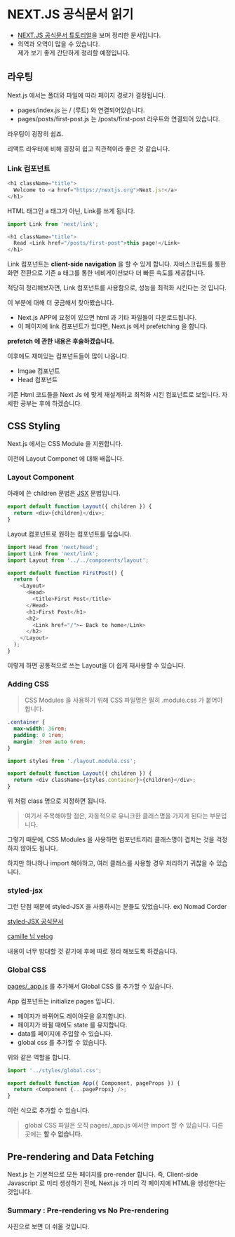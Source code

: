 # NEXT.JS 공식문서 읽기
- [NEXT.JS 공식문서 튜토리얼](https://nextjs.org/learn/basics/create-nextjs-app)을 보며 정리한 문서입니다.
- 의역과 오역이 많을 수 있습니다. <br />
제가 보기 좋게 간단하게 정리할 예정입니다.

## **라우팅**

Next.js 에서는 폴더와 파일에 따라 페이지 경로가 결정됩니다.

- pages/index.js 는 / (루트) 와 연결되어있습니다.
- pages/posts/first-post.js 는 /posts/first-post 라우트와 연결되어 있습니다.

라우팅이 굉장히 쉽죠.

리액트 라우터에 비해 굉장히 쉽고 직관적이라 좋은 것 같습니다.

### **Link 컴포넌트**
~~~ javascript
<h1 className="title">
  Welcome to <a href="https://nextjs.org">Next.js!</a>
</h1>
~~~

HTML 태그인 a 태그가 아닌, Link를 쓰게 됩니다.

~~~ javascript
import Link from 'next/link';

<h1 className="title">
  Read <Link href="/posts/first-post">this page!</Link>
</h1>
~~~

Link 컴포넌트는 **client-side navigation** 을 할 수 있게 합니다. 자바스크립트를 통한 화면 전환으로 기존 a 태그를 통한 네비게이션보다 더 빠른 속도를 제공합니다.

적당히 정리해보자면, Link 컴포넌트를 사용함으로, 성능을 최적화 시킨다는 것 입니다.

이 부분에 대해 더 궁금해서 찾아봤습니다.

- Next.js APP에 요청이 있으면 html 과 기타 파일들이 다운로드됩니다.
- 이 페이지에 link 컴포넌트가 있다면, Next.js 에서 prefetching 을 합니다.

**prefetch 에 관한 내용은 후술하겠습니다.**

이후에도 재미있는 컴포넌트들이 많이 나옵니다.

- Imgae 컴포넌트
- Head 컴포넌트

기존 Html 코드들을 Next Js 에 맞게 재설계하고 최적화 시킨 컴포넌트로 보입니다. 자세한 공부는 후에 하겠습니다.

## **CSS Styling**

Next.js 에서는 CSS Module 을 지원합니다.

이전에 Layout Componet 에 대해 배웁니다.

### **Layout Component**

아래에 쓴 children 문법은 [JSX](https://beta.reactjs.org/learn/passing-props-to-a-component) 문법입니다.

~~~ javascript
export default function Layout({ children }) {
  return <div>{children}</div>;
}
~~~

Layout 컴포넌트로 원하는 컴포넌트를 덮습니다.

~~~ javascript
import Head from 'next/head';
import Link from 'next/link';
import Layout from '../../components/layout';

export default function FirstPost() {
  return (
    <Layout>
      <Head>
        <title>First Post</title>
      </Head>
      <h1>First Post</h1>
      <h2>
        <Link href="/">← Back to home</Link>
      </h2>
    </Layout>
  );
}
~~~

이렇게 하면 공통적으로 쓰는 Layout을 더 쉽게 재사용할 수 있습니다.

### **Adding CSS**

> CSS Modules 을 사용하기 위해 CSS 파일명은 필히 .module.css 가 붙어야 합니다.

~~~ css
.container {
  max-width: 36rem;
  padding: 0 1rem;
  margin: 3rem auto 6rem;
}
~~~

~~~ javascript
import styles from './layout.module.css';

export default function Layout({ children }) {
  return <div className={styles.container}>{children}</div>;
}
~~~

위 처럼 class 명으로 지정하면 됩니다.

> 여기서 주목해야할 점은, 자동적으로 유니크한 클래스명을 가지게 된다는 부분입니다.

그렇기 때문에, CSS Modules 을 사용하면 컴포넌트끼리 클래스명이 겹치는 것을 걱정하지 않아도 됩니다.

하지만 하나하나 import 해야하고, 여러 클래스를 사용할 경우 처리하기 귀찮을 수 있습니다.

### **styled-jsx**

그런 단점 때문에 styled-JSX 을 사용하시는 분들도 있었습니다. ex) Nomad Corder

[styled-JSX 공식문서](https://github.com/vercel/styled-jsx)

[camille 님 velog](https://velog.io/@ka0son/NextJs)

내용이 너무 방대할 것 같기에 후에 따로 정리 해보도록 하겠습니다.

### **Global CSS**

[pages/_app.js](https://nextjs.org/docs/advanced-features/custom-app) 를 추가해서 Global CSS 를 추가할 수 있습니다.

App 컴포넌트는 initialize pages 입니다.

- 페이지가 바뀌어도 레이아웃을 유지합니다.
- 페이지가 바뀔 때에도 state 를 유지합니다.
- data를 페이지에 주입할 수 있습니다.
- global css 를 추가할 수 있습니다.

위와 같은 역할을 합니다.

~~~ javascript
import '../styles/global.css';

export default function App({ Component, pageProps }) {
  return <Component {...pageProps} />;
}
~~~

이런 식으로 추가할 수 있습니다.

> global CSS 파일은 오직 pages/_app.js 에서만 import 할 수 있습니다. 다른 곳에는 **할 수 없습니다.**

## **Pre-rendering and Data Fetching**

Next.js 는 기본적으로 모든 페이지를 pre-render 합니다. 즉, Client-side Javascript 로 미리 생성하기 전에, Next.js 가 미리 각 페이지에 HTML을 생성한다는 것입니다.

### **Summary : Pre-rendering vs No Pre-rendering**

사진으로 보면 더 쉬울 것입니다.

